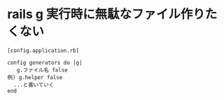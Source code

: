 # rails g 実行時に無駄なファイル作りたくない
~~~
[config.application.rb]

config generators do |g|
   g.ファイル名 false
例) g.helper false
  ...と書いていく
end
~~~
